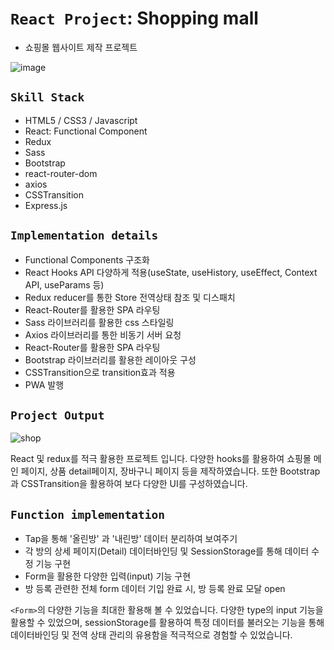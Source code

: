 # `React Project`: Shopping mall
* 쇼핑몰 웹사이트 제작 프로젝트


![image](https://user-images.githubusercontent.com/71425369/122819757-cfdbe200-d315-11eb-945f-3e3eeb580352.png)

## `Skill Stack`

* HTML5 / CSS3 / Javascript
* React: Functional Component
* Redux
* Sass
* Bootstrap
* react-router-dom
* axios
* CSSTransition
* Express.js

## `Implementation details`

* Functional Components 구조화
* React Hooks API 다양하게 적용(useState, useHistory, useEffect, Context API, useParams 등)
* Redux reducer를 통한 Store 전역상태 참조 및 디스패치 
* React-Router를 활용한 SPA 라우팅
* Sass 라이브러리를 활용한 css 스타일링
* Axios 라이브러리를 통한 비동기 서버 요청
* React-Router를 활용한 SPA 라우팅
* Bootstrap 라이브러리를 활용한 레이아웃 구성
* CSSTransition으로 transition효과 적용
* PWA 발행

## `Project Output`

![shop](https://user-images.githubusercontent.com/71425369/121040036-8dca8080-c7ec-11eb-8c59-dbd0388ceac1.gif)


React 및 redux를 적극 활용한 프로젝트 입니다. 다양한 hooks를 활용하여 쇼핑몰 메인 페이지, 상품 detail페이지, 장바구니 페이지 등을 제작하였습니다. 또한 Bootstrap과 CSSTransition을 활용하여 보다 다양한 UI를 구성하였습니다. 


## `Function implementation`

* Tap을 통해 '올린방' 과 '내린방' 데이터 분리하여 보여주기
* 각 방의 상세 페이지(Detail) 데이터바인딩 및 SessionStorage를 통해 데이터 수정 기능 구현 
* Form을 활용한 다양한 입력(input) 기능 구현
* 방 등록 관련한 전체 form 데이터 기입 완료 시, 방 등록 완료 모달 open

`<Form>`의 다양한 기능을 최대한 활용해 볼 수 있었습니다. 다양한 type의 input 기능을 활용할 수 있었으며,  sessionStorage를 활용하여 특정 데이터를 불러오는 기능을 통해 데이터바인딩 및 전역 상태 관리의 유용함을 적극적으로 경험할 수 있었습니다.  

